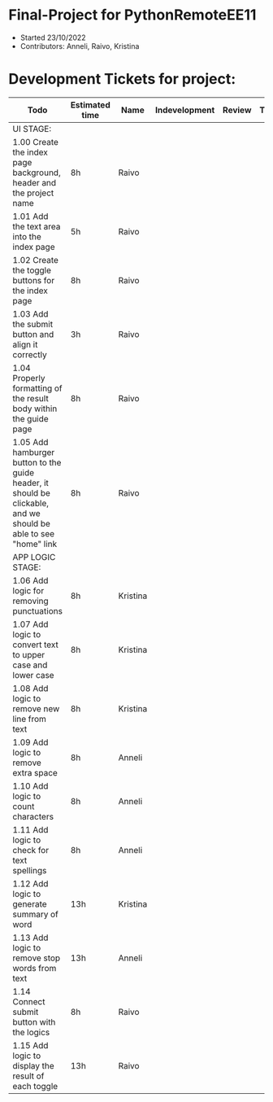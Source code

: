 # Final-Project for PythonRemoteEE11
* Started 23/10/2022
* Contributors: Anneli, Raivo, Kristina


# Development Tickets for project:

| Todo                                                                                                            | Estimated time | Name     | Indevelopment | Review | Testing | Done |
|-----------------------------------------------------------------------------------------------------------------|----------------|----------|--------|--------|---|------|
| UI STAGE:                                                                                                       |                |          |        |        |   |      |
| 1.00 Create the index page background, header and the project name                                              | 8h| Raivo    |        |        |  | x    |
| 1.01 Add the text area into the index page                                                                      | 5h| Raivo    |        |        | | x    |
| 1.02 Create the toggle buttons for the index page                                                               | 8h| Raivo    |        |        |  | x    |
| 1.03 Add the submit button and align it correctly                                                               | 3h | Raivo    |        |        |  | x    |
| 1.04 Properly formatting of the result body within the guide page                                               | 8h| Raivo    |        |        |  | x    |
| 1.05 Add hamburger button to the guide header, it should be clickable, and we should be able to see "home" link | 8h| Raivo    |        |        |  | x    |
| APP LOGIC STAGE:                                                                                                |                |          |        |        |   |      |
| 1.06 Add logic for removing punctuations                                                                        | 8h | Kristina |        |        |  | x    |
| 1.07 Add logic to convert text to upper case and lower case                                                     | 8h  | Kristina |        |        |  | x    |
| 1.08 Add logic to remove new line from text                                                                     | 8h  | Kristina |        |        |  | x    |
| 1.09 Add logic to remove extra space                                                                            | 8h| Anneli   |        |        |  | x    |
| 1.10 Add logic to count characters                                                                              | 8h | Anneli   |        |        |  | x    |
| 1.11 Add logic to check for text spellings                                                                      | 8h| Anneli   |        |       |   | x    |
| 1.12 Add logic to generate summary of word                                                                      | 13h | Kristina |        |        |   | x    |
| 1.13 Add logic to remove stop words from text                                                                   | 13h| Anneli   |        |       |   | x    |
| 1.14 Connect submit button with the logics                                                                      | 8h| Raivo    |        |        |   | x    |
| 1.15 Add logic to display the result of each toggle                                                             | 13h| Raivo    |        |        |   | x    |